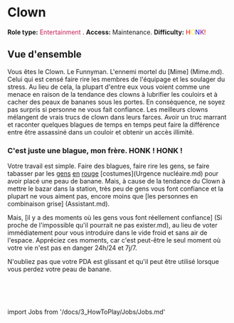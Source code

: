 # Clown
**Role type:** <font color= "#c51f57">Entertainment</font> . **Access:** Maintenance. **Difficulty:** <font color="Red">H</font><font color="Yellow">O</font><font color="Blue">N<font color="Purple">K</font><font color="Red">!</font></font>


## Vue d'ensemble


Vous êtes le Clown. Le Funnyman. L'ennemi mortel du [Mime] (Mime.md). Celui qui est censé faire rire les membres de l'équipage et les soulager du stress. Au lieu de cela, la plupart d'entre eux vous voient comme une menace en raison de la tendance des clowns à lubrifier les couloirs et à cacher des peaux de bananes sous les portes. En conséquence, ne soyez pas surpris si personne ne vous fait confiance. Les meilleurs clowns mélangent de vrais trucs de clown dans leurs farces. Avoir un truc marrant et raconter quelques blagues de temps en temps peut faire la différence entre être assassiné dans un couloir et obtenir un accès illimité.


### C'est juste une blague, mon frère. HONK ! HONK !

Votre travail est simple. Faire des blagues, faire rire les gens, se faire tabasser par les [gens](Sécurité.md) [en](Détective.md) [rouge](Directeur.md) [costumes](Urgence nucléaire.md) pour avoir placé une peau de banane. Mais, à cause de la tendance du Clown à mettre le bazar dans la station, très peu de gens vous font confiance et la plupart ne vous aiment pas, encore moins que [les personnes en combinaison grise] (Assistant.md).

Mais, [il y a des moments où les gens vous font réellement confiance] (Si proche de l'impossible qu'il pourrait ne pas exister.md), au lieu de voter immédiatement pour vous introduire dans le vide froid et sans air de l'espace. Appréciez ces moments, car c'est peut-être le seul moment où votre vie n'est pas en danger 24h/24 et 7j/7.

N'oubliez pas que votre PDA est glissant et qu'il peut être utilisé lorsque vous perdez votre peau de banane.

  <br/>
<br/>
<br/>

import Jobs from '/docs/3_HowToPlay/Jobs/Jobs.md'

<Jobs />

